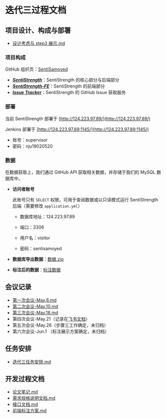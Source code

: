 # 迭代三过程文档

## 项目设计、构成与部署

- [设计考虑与 step3 展示.md](设计考虑与step3展示.md)

### 项目构成

GitHub 组织页：[SentiSamoyed](https://github.com/SentiSamoyed)

- [**_SentiStrength_**](https://github.com/SentiSamoyed/SentiStrength)：SentiStrength 的核心部分与后端部分
- [**_SentiStrength-FE_**](https://github.com/SentiSamoyed/SentiStrength-FE)：SentiStrength 的前端部分
- [**_Issue Tracker_**](https://github.com/SentiSamoyed/IssueTracker)：SentiStrength 的 GitHub Issue 获取服务

### 部署

当前 SentiStrength 部署于 [http://124.223.97.89/](http://124.223.97.89/)

Jenkins 部署于 [http://124.223.97.89:1145/](http://124.223.97.89:1145/)

- 账号：supervisor
- 密码：nju19020520

### 数据

在数据获取上，我们通过 GitHub API 获取相关数据，并存储于我们的 MySQL 数据库中。

- **访问者账号**

  此账号只有 `SELECT` 权限，可用于查阅数据或以只读模式运行 SentiStrength 后端（需要修改 `application.yml`）

  - 数据库地址：124.223.97.89

  - 端口：3306

  - 用户名：visitor

  - 密码：sentisamoyed

- **数据库导出数据**：[数据.zip](https://box.nju.edu.cn/f/8e808e8214f6433b9e50/)
- **标注后的数据**：[标注数据](https://box.nju.edu.cn/f/3b9ef58b9f7f42caa545/)

## 会议记录

- [第一次会议-May.6.md](会议记录/第一次会议-May.6.md)
- [第二次会议-May.10.md](会议记录/第二次会议-May.10.md)
- [第三次会议-May.18.md](会议记录/第三次会议-May.18.md)
- 第四次会议-May.21（记录在[飞书文档](https://sentisamoyed.feishu.cn/docx/K2Psdu1sfoTU3bxWrgvcnZCsn0d)）
- 第五次会议-May.26（步骤三工作确定，未归档）
- 第六次会议-Jun.1 （标注展示方案确定，未归档）

## 任务安排

- [迭代三任务安排.md](迭代三任务安排.md)

## 开发过程文档

- [论文笔记.md](论文笔记/论文笔记.md)
- [需求规格说明文档.md](需求规格说明文档.md)
- [接口文档.md](接口文档.md)
- [前端标注方案.md](前端标注方案.md)
